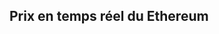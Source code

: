 ## Prix en temps réel du Ethereum

<iframe srcdoc='<!DOCTYPE html>
<html lang="fr">
<head>
    <meta charset="UTF-8">
    <meta name="viewport" content="width=device-width, initial-scale=1.0">
    <style>
        body {
            margin: 0;
            padding: 0;
            overflow: hidden;
        }
    </style>
    <script src="https://widgets.coingecko.com/gecko-coin-price-static-headline-widget.js"></script>
</head>
<body>
    <gecko-coin-price-static-headline-widget locale="fr" dark-mode="true" coin-ids="ethereum,staked-ether,ethereum-classic" initial-currency="usd"></gecko-coin-price-static-headline-widget>
</body>
</html>' 
style="border: none; width: 100%; height: 100%;"></iframe>
